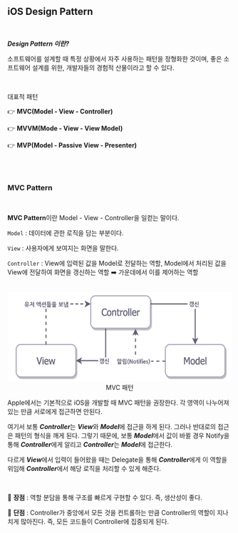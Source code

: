 ## iOS Design Pattern

<br>

***Design Pattern 이란?***

소프트웨어를 설계할 때 특정 상황에서 자주 사용하는 패턴을 정형화한 것이며, 좋은 소프트웨어 설계를 위한, 개발자들의 경험적 산물이라고 할 수 있다.

<br>

대표적 패턴

👉 **MVC(Model - View - Controller)**

👉 **MVVM(Mode - View - View Model)**

👉 **MVP(Model - Passive View - Presenter)**

<br>

<br>

### MVC Pattern

<br>

**MVC Pattern**이란 Model - View - Controller을 일컫는 말이다.  

`Model` : 데이터에 관한 로직을 담는 부분이다.

`View` : 사용자에게 보여지는 화면을 말한다.

`Controller` : View에 입력된 값을 Model로 전달하는 역할, Model에서 처리된 값을 View에 전달하여 화면을 갱신하는 역할 ➡️ 가운데에서 이를 제어하는 역할

<br>

<img src="../images/MVCPattern.png" height="200px"/>

<center>MVC 패턴</center>

 Apple에서는 기본적으로 iOS을 개발할 때 MVC 패턴을 권장한다. 각 영역이 나누어져 있는 만큼 서로에게 접근하면 안된다. 

 여기서 보통 ***Controller***는 ***View***와 ***Model***에 접근을 하게 된다. 그러나 반대로의 접근은 패턴의 형식을 깨게 된다. 그렇기 때문에, 보통 ***Model***에서 값이 바뀔 경우 Notify을 통해 ***Controller***에게 알리고 ***Controller***는 ***Model***에 접근한다.

 다르게 ***View***에서 입력이 들어왔을 때는 Delegate을 통해 ***Controller***에게 이 역할을 위임해 ***Controller***에서 해당 로직을 처리할 수 있게 해준다.

<br>

🔵 **장점** : 역할 분담을 통해 구조를 빠르게 구현할 수 있다. 즉, 생산성이 좋다.

🔵 **단점** : Controller가 중앙에서 모든 것을 컨트롤하는 만큼 Controller의 역할이 지나치게 많아진다. 즉, 모든 코드들이 Controller에 집중되게 된다.





 